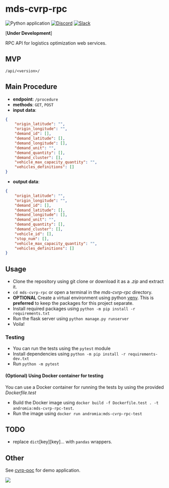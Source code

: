 # mds-cvrp-rpc

![Python application](https://github.com/andromia/mds-cvrp-rpc/workflows/Python%20application/badge.svg)
[![Discord](https://img.shields.io/discord/721862473132540007?label=discord&style=plastic)](https://discord.gg/wg7xSAf)
[![Slack](https://img.shields.io/badge/slack-workspace-orange)](https://join.slack.com/t/andromiasoftware/shared_invite/zt-felqfjhs-Tvma8OYuCExxdmQgHOIGsg)

[**Under Development**]

RPC API for logistics optimization web services.

## MVP

```/api/<version>/```

## Main Procedure

- **endpoint**: ```/procedure```
- **methods**: ```GET```, ```POST```
- **input data**:

```json
{
    "origin_latitude": "",
    "origin_longitude": "",
    "demand_id": [],
    "demand_latitude": [],
    "demand_longitude": [],
    "demand_unit": "",
    "demand_quantity": [],
    "demand_cluster": [],
    "vehicle_max_capacity_quantity": "",
    "vehicles_definitions": []
}
```

- **output data**:

```json
{
    "origin_latitude": "",
    "origin_longitude": "",
    "demand_id": [],
    "demand_latitude": [],
    "demand_longitude": [],
    "demand_unit": "",
    "demand_quantity": [],
    "demand_cluster": [],
    "vehicle_id": [],
    "stop_num": [],
    "vehicle_max_capacity_quantity": "",
    "vehicles_definitions": []
}
```

## Usage

- Clone the repository using git clone or download it as a _.zip_ and extract it.
- `cd mds-cvrp-rpc` or open a terminal in the _mds-cvrp-rpc_ directory.
- **OPTIONAL** Create a virtual environment using python [venv](https://docs.python.org/3/tutorial/venv.html). This is **preferred** to keep the packages for this project separate.
- Install required packages using `python -m pip install -r requirements.txt`
- Run the flask server using `python manage.py runserver`
- Voila!

### Testing

- You can run the tests using the `pytest` module
- Install dependencies using `python -m pip install -r requirements-dev.txt`
- Run `python -m pytest`

#### (Optional) Using Docker container for testing

You can use a Docker container for running the tests by using the provided _Dockerfile.test_

- Build the Docker image using `docker build -f Dockerfile.test . -t andromia:mds-cvrp-rpc-test`.
- Run the image using `docker run andromia:mds-cvrp-rpc-test`

## TODO
- replace ```dict```[key][key]... with ```pandas``` wrappers.

## Other
See [cvrp-poc](https://github.com/pybrgr/cvrp-poc) for demo application.

![](https://github.com/pybrgr/cvrp-poc/blob/master/docs/img/v0.0.8.PNG?raw=true)
